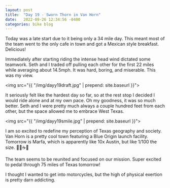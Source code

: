 ```yaml
---
layout: post
title:  "Day 19 - Sworn Thorn in Van Horn"
date:   2022-09-26 12:34:56 -0400
categories: bike blog
---
```

Today was a late start due to it being only a 34 mile day. This meant most of the team went to the only cafe in town and got a Mexican style breakfast. Delicious!

Immediately after starting riding the intense head wind dictated some teamwork. Seth and I traded off pulling each other for the first 22 miles while averaging about 14.5mph. It was hard, boring, and miserable. This was my view.

<img src="{{ "/img/dayy19draft.jpg" | prepend: site.baseurl }}">

It seriously felt like the hardest day so far, so at the rest stop I decided I would ride alone and at my own pace. Oh my goodness, it was so much better. Seth and I were pretty much always a couple hundred feet from each other, but the space allowed me to embrace West Texas.

<img src="{{ "/img/dayy19smile.jpg" | prepend: site.baseurl }}">

I am so excited to redefine my perception of Texas geography and society. Van Horn is a pretty cool town featuring a Blue Origin launch facility. Tomorrow is Marfa, which is apparently like 10x Austin, but like 1/100 the size. 🎨🎶☕️🦛

The team seems to be reunited and focused on our mission. Super excited to pedal through 75 miles of Texas tomorrow!

I thought I wanted to get into motorcycles, but the high of physical exertion is pretty darn addicting.
